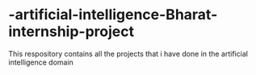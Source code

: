 # -artificial-intelligence-Bharat-internship-project
This respository contains all the projects that i have done in the artificial intelligence domain
